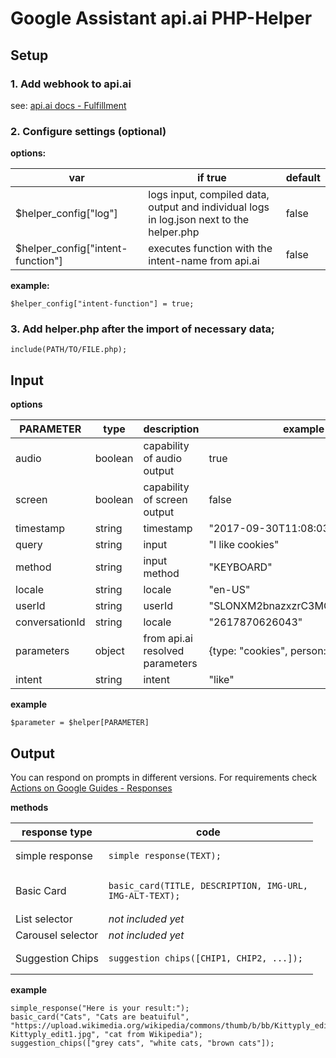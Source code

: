 # Google Assistant api.ai PHP-Helper


## Setup

### 1. Add webhook to api.ai

see: [api.ai docs - Fulfillment](https://api.ai/docs/fulfillment)

### 2. Configure settings (optional)

**options:**

| var                   | if true | default |
| --------------------- | ------- | ------- |
| $helper_config["log"] | logs input, compiled data, output and individual logs in log.json next to the helper.php | false |
| $helper_config["intent-function"] | executes function with the intent-name from api.ai | false |

**example:**
<pre><code>$helper_config["intent-function"] = true;</code></pre>

### 3. Add helper.php after the import of necessary data;
<pre><code>include(PATH/TO/FILE.php);</code></pre>

## Input

**options**

| PARAMETER      | type    | description                     | example                        |
| -------------- | ------- | ------------------------------- | ------------------------------ |
| audio          | boolean | capability of audio output      | true                           |
| screen         | boolean | capability of screen output     | false                          |
| timestamp      | string  | timestamp                       | "2017-09-30T11:08:03.526Z"     |
| query          | string  | input                           | "I like cookies"               |
| method         | string  | input method                    | "KEYBOARD"                     |
| locale         | string  | locale                          | "en-US"                        |
| userId         | string  | userId                          | "SLONXM2bnazxzrC3MQMr5nU7xeF9" |
| conversationId | string  | locale                          | "2617870626043"                |
| parameters     | object  | from api.ai resolved parameters | {type: "cookies", person: "I"} |
| intent         | string  | intent                          | "like"                         |

**example**

<pre><code>$parameter = $helper[PARAMETER]</code></pre>

## Output

You can respond on prompts in different versions. For requirements check [Actions on Google Guides - Responses](https://developers.google.com/actions/assistant/responses)

**methods**

| response type     | code                                                                           | 
| ----------------- | ------------------------------------------------------------------------------ |
| simple response   | <pre><code>simple_response(TEXT);</code></pre>                                 |
| Basic Card        | <pre><code>basic_card(TITLE, DESCRIPTION, IMG-URL, IMG-ALT-TEXT);</code></pre> |
| List selector     | *not included yet*                                                             |
| Carousel selector | *not included yet*                                                             |
| Suggestion Chips  | <pre><code>suggestion_chips([CHIP1, CHIP2, ...]);</code></pre>                 |

**example**

<pre><code>simple_response("Here is your result:");
basic_card("Cats", "Cats are beatuiful", "https://upload.wikimedia.org/wikipedia/commons/thumb/b/bb/Kittyply_edit1.jpg/220px-Kittyply_edit1.jpg", "cat from Wikipedia");
suggestion_chips(["grey cats", "white cats, "brown cats"]);
</code></pre>
